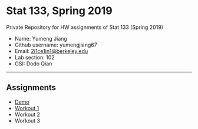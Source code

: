 # Stat 133, Spring 2019

Private Repository for HW assignments of Stat 133 (Spring 2019)

- Name: Yumeng Jiang
- Github username: yumengjiang67
- Email: 2i1ce1in1@berkeley.edu
- Lab section: 102
- GSI: Dodo Qian

-----

## Assignments

- [Demo](demo)
- [Workout 1](workout1)
- Workout 2
- Workout 3


